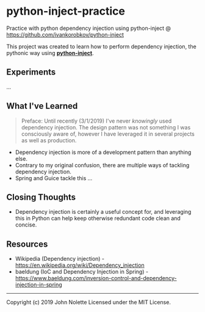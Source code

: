 # python-inject-practice
Practice with python dependency injection using python-inject @ https://github.com/ivankorobkov/python-inject

This project was created to learn how to perform dependency injection, the pythonic way using [**python-inject**](https://github.com/ivankorobkov/python-inject).

## Experiments

...

## What I've Learned

> Preface: Until recently (3/1/2019) I've never *knowingly* used dependency injection. The design pattern was not something I was consciously aware of, however I have leveraged it in several projects as well as production.

* Dependency injection is more of a development pattern than anything else.
* Contrary to my original confusion, there are multiple ways of tackling dependency injection.
* Spring and Guice tackle this ...

## Closing Thoughts

* Dependency injection is certainly a useful concept for, and leveraging this in Python can help keep otherwise redundant code clean and concise.

## Resources

* Wikipedia (Dependency injection) - https://en.wikipedia.org/wiki/Dependency_injection
* baeldung (IoC and Dependency Injection in Spring) - https://www.baeldung.com/inversion-control-and-dependency-injection-in-spring

___

Copyright (c) 2019 John Nolette Licensed under the MIT License.
